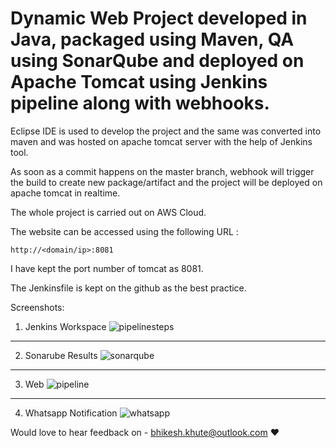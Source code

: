 
# Dynamic Web Project developed in Java, packaged using Maven, QA using SonarQube and deployed on Apache Tomcat using Jenkins pipeline along with webhooks.

Eclipse IDE is used to develop the project and the same was converted into maven and was hosted on apache tomcat server with the help of Jenkins tool.

As soon as a commit happens on the master branch, webhook will trigger the build to create new package/artifact and the project will be deployed on apache tomcat in realtime.

The whole project is carried out on AWS Cloud.

The website can be accessed using the following URL :

```
http://<domain/ip>:8081
```
I have kept the port number of tomcat as 8081.

The Jenkinsfile is kept on the github as the best practice. 

Screenshots:

1. Jenkins Workspace
![pipelinesteps](https://github.com/bhikeshkhute/java-maven-pipeline/assets/35907619/415fb0e3-8749-449d-8c46-59deeecf49f5.png)

---
2. Sonarube Results
![sonarqube](https://github.com/bhikeshkhute/java-maven-pipeline/assets/35907619/12a26bc9-ec93-435b-aa72-97206437ed1c.png)

---
3. Web 
![pipeline](https://user-images.githubusercontent.com/35907619/231505304-4c564fa8-d114-46dd-b260-116be4283f4a.jpg)

---
4. Whatsapp Notification
![whatsapp](https://github.com/bhikeshkhute/java-maven-pipeline/assets/35907619/d3546a0d-b1fa-4f4e-a4c5-f6c8c4cc6536.jpg)

Would love to hear feedback on - bhikesh.khute@outlook.com :heart:



